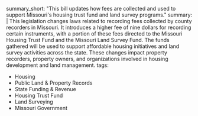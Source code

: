 summary_short: "This bill updates how fees are collected and used to support Missouri's housing trust fund and land survey programs."
summary: |
  This legislation changes laws related to recording fees collected by county recorders in Missouri. It introduces a higher fee of nine dollars for recording certain instruments, with a portion of these fees directed to the Missouri Housing Trust Fund and the Missouri Land Survey Fund. The funds gathered will be used to support affordable housing initiatives and land survey activities across the state. These changes impact property recorders, property owners, and organizations involved in housing development and land management.
tags:
  - Housing
  - Public Land & Property Records
  - State Funding & Revenue
  - Housing Trust Fund
  - Land Surveying
  - Missouri Government
